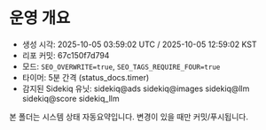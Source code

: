 # 운영 개요

- 생성 시각: 2025-10-05 03:59:02 UTC / 2025-10-05 12:59:02 KST
- 리포 커밋: 67c150f7d794
- 모드: `SEO_OVERWRITE=true`, `SEO_TAGS_REQUIRE_FOUR=true`
- 타이머: 5분 간격 (status_docs.timer)
- 감지된 Sidekiq 유닛: sidekiq@ads sidekiq@images sidekiq@llm sidekiq@score sidekiq_llm 

본 폴더는 시스템 상태 자동요약입니다. 변경이 있을 때만 커밋/푸시됩니다.
